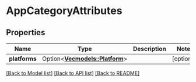 # AppCategoryAttributes

## Properties

Name | Type | Description | Notes
------------ | ------------- | ------------- | -------------
**platforms** | Option<[**Vec<models::Platform>**](Platform.md)> |  | [optional]

[[Back to Model list]](../README.md#documentation-for-models) [[Back to API list]](../README.md#documentation-for-api-endpoints) [[Back to README]](../README.md)


